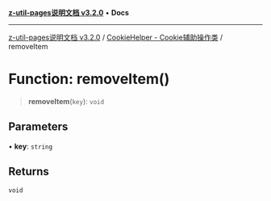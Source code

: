 [**z-util-pages说明文档 v3.2.0**](../../../README.md) • **Docs**

***

[z-util-pages说明文档 v3.2.0](../../../globals.md) / [CookieHelper - Cookie辅助操作类](../README.md) / removeItem

# Function: removeItem()

> **removeItem**(`key`): `void`

## Parameters

• **key**: `string`

## Returns

`void`
